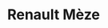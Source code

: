 ---
title: "Renault Mèze"
url: /meze/renault-meze-avenue-de-montpellier/
shop: réparation de voitures
---